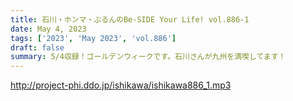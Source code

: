 ```yaml
---
title: 石川・ホンマ・ぶるんのBe-SIDE Your Life! vol.886-1
date: May 4, 2023
tags: ['2023', 'May 2023', 'vol.886']
draft: false
summary: 5/4収録！ゴールデンウィークです。石川さんが九州を満喫してます！
---
```


http://project-phi.ddo.jp/ishikawa/ishikawa886_1.mp3